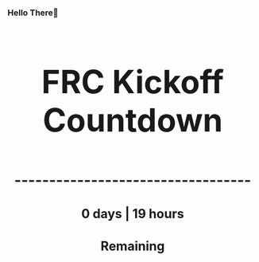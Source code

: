### Hello There👋

<!---START-TIMER--->
<h3 align='center' style='font-size: 64px;'>FRC Kickoff Countdown</h3>
<h3 align='center' style='font-size: 30px;'>----------------------------------</h3>
<h3 align='center' style='font-size: 25px;'>0 days | 19 hours</h3>
<h3 align='center' style='font-size: 25px;'>Remaining</h3>
<!---END-TIMER--->
